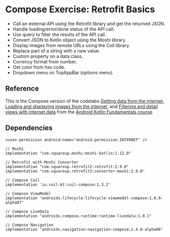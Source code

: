 # Compose Exercise: Retrofit Basics
- Call an external API using the Retrofit library and get the returned JSON.
- Handle loading/error/done status of the API call.
- Use query to filter the results of the API call.
- Convert JSON to Kotlin object using the Moshi library.
- Display images from remote URLs using the Coil library.
- Replace part of a string with a new value.
- Custom property on a data class.
- Currency format from number.
- Get color from hex code.
- Dropdown menu on TopAppBar (options menu).

## Reference
This is the Compose version of the codelabs [Getting data from the internet](https://codelabs.developers.google.com/codelabs/kotlin-android-training-internet-data/), [Loading and displaying images from the internet](https://codelabs.developers.google.com/codelabs/kotlin-android-training-internet-images/), and [Filtering and detail views with internet data](https://codelabs.developers.google.com/codelabs/kotlin-android-training-internet-filtering/) from the [Android Kotlin Fundamentals course](https://developer.android.com/courses/kotlin-android-fundamentals/toc).

## Dependencies
```
<uses-permission android:name="android.permission.INTERNET" />
```

```
// Moshi
implementation "com.squareup.moshi:moshi-kotlin:1.12.0"

// Retrofit with Moshi Converter
implementation "com.squareup.retrofit2:retrofit:2.9.0"
implementation "com.squareup.retrofit2:converter-moshi:2.9.0"

// Compose Coil
implementation 'io.coil-kt:coil-compose:1.3.2'

// Compose ViewModel
implementation "androidx.lifecycle:lifecycle-viewmodel-compose:1.0.0-alpha07"

// Compose LiveData
implementation "androidx.compose.runtime:runtime-livedata:1.0.1"

// Compose Navigation
implementation "androidx.navigation:navigation-compose:2.4.0-alpha06"
```
